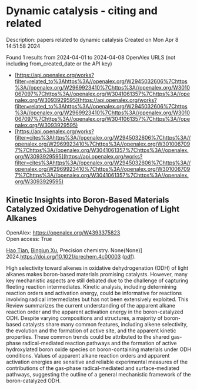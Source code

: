 # Dynamic catalysis - citing and related
Description: papers related to dynamic catalysis
Created on Mon Apr  8 14:51:58 2024

Found 1 results from 2024-04-01 to 2024-04-08
OpenAlex URLS (not including from_created_date or the API key)
- [https://api.openalex.org/works?filter=related_to%3Ahttps%3A//openalex.org/W2945032606%7Chttps%3A//openalex.org/W2969923410%7Chttps%3A//openalex.org/W3010067097%7Chttps%3A//openalex.org/W3041061357%7Chttps%3A//openalex.org/W3093929595](https://api.openalex.org/works?filter=related_to%3Ahttps%3A//openalex.org/W2945032606%7Chttps%3A//openalex.org/W2969923410%7Chttps%3A//openalex.org/W3010067097%7Chttps%3A//openalex.org/W3041061357%7Chttps%3A//openalex.org/W3093929595)
- [https://api.openalex.org/works?filter=cites%3Ahttps%3A//openalex.org/W2945032606%7Chttps%3A//openalex.org/W2969923410%7Chttps%3A//openalex.org/W3010067097%7Chttps%3A//openalex.org/W3041061357%7Chttps%3A//openalex.org/W3093929595](https://api.openalex.org/works?filter=cites%3Ahttps%3A//openalex.org/W2945032606%7Chttps%3A//openalex.org/W2969923410%7Chttps%3A//openalex.org/W3010067097%7Chttps%3A//openalex.org/W3041061357%7Chttps%3A//openalex.org/W3093929595)

## Kinetic Insights into Boron-Based Materials Catalyzed Oxidative Dehydrogenation of Light Alkanes   

OpenAlex: https://openalex.org/W4393375823    
Open access: True
    
[Hao Tian](https://openalex.org/A5078755966), [Bingjun Xu](https://openalex.org/A5073687384), Precision chemistry. None(None)] 2024.https://doi.org/10.1021/prechem.4c00003 ([pdf](https://pubs.acs.org/doi/pdf/10.1021/prechem.4c00003)).
    
High selectivity toward alkenes in oxidative dehydrogenation (ODH) of light alkanes makes boron-based materials promising catalysts. However, many key mechanistic aspects are still debated due to the challenge of capturing fleeting reaction intermediates. Kinetic analysis, including determining reaction orders and activation energy, could be informative for reactions involving radical intermediates but has not been extensively exploited. This Review summarizes the current understanding of the apparent alkane reaction order and the apparent activation energy in the boron-catalyzed ODH. Despite varying compositions and structures, a majority of boron-based catalysts share many common features, including alkene selectivity, the evolution and the formation of active site, and the apparent kinetic properties. These common trends could be attributed to the shared gas-phase radical-mediated reaction pathways and the formation of active hydroxylated boron oxide species on boron-containing materials under ODH conditions. Values of apparent alkane reaction orders and apparent activation energies are sensitive and reliable experimental measures of the contributions of the gas-phase radical-mediated and surface-mediated pathways, suggesting the outline of a general mechanistic framework of the boron-catalyzed ODH.    

    
